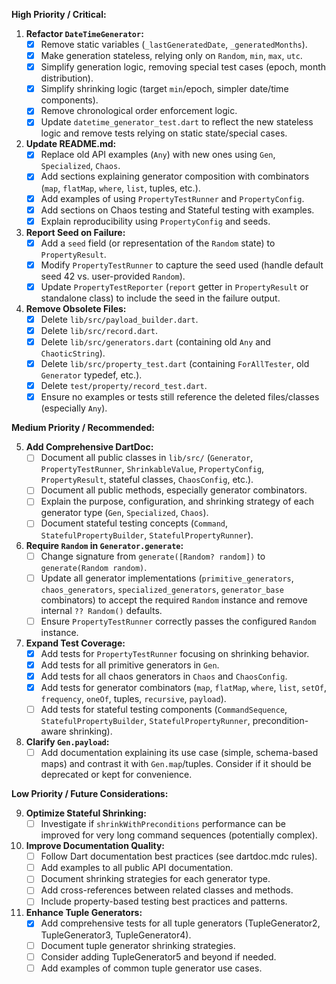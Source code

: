 **High Priority / Critical:**

1.  **Refactor `DateTimeGenerator`:**
    - [x] Remove static variables (`_lastGeneratedDate`, `_generatedMonths`).
    - [x] Make generation stateless, relying only on `Random`, `min`, `max`, `utc`.
    - [x] Simplify generation logic, removing special test cases (epoch, month distribution).
    - [x] Simplify shrinking logic (target `min`/epoch, simpler date/time components).
    - [x] Remove chronological order enforcement logic.
    - [x] Update `datetime_generator_test.dart` to reflect the new stateless logic and remove tests relying on static state/special cases.
2.  **Update README.md:**
    - [x] Replace old API examples (`Any`) with new ones using `Gen`, `Specialized`, `Chaos`.
    - [x] Add sections explaining generator composition with combinators (`map`, `flatMap`, `where`, `list`, tuples, etc.).
    - [x] Add examples of using `PropertyTestRunner` and `PropertyConfig`.
    - [x] Add sections on Chaos testing and Stateful testing with examples.
    - [x] Explain reproducibility using `PropertyConfig` and seeds.
3.  **Report Seed on Failure:**
    - [x] Add a `seed` field (or representation of the `Random` state) to `PropertyResult`.
    - [x] Modify `PropertyTestRunner` to capture the seed used (handle default seed 42 vs. user-provided `Random`).
    - [x] Update `PropertyTestReporter` (`report` getter in `PropertyResult` or standalone class) to include the seed in the failure output.
4.  **Remove Obsolete Files:**
    - [x] Delete `lib/src/payload_builder.dart`.
    - [x] Delete `lib/src/record.dart`.
    - [x] Delete `lib/src/generators.dart` (containing old `Any` and `ChaoticString`).
    - [x] Delete `lib/src/property_test.dart` (containing `ForAllTester`, old `Generator` typedef, etc.).
    - [x] Delete `test/property/record_test.dart`.
    - [x] Ensure no examples or tests still reference the deleted files/classes (especially `Any`).

**Medium Priority / Recommended:**

5.  **Add Comprehensive DartDoc:**
    - [ ] Document all public classes in `lib/src/` (`Generator`, `PropertyTestRunner`, `ShrinkableValue`, `PropertyConfig`, `PropertyResult`, stateful classes, `ChaosConfig`, etc.).
    - [ ] Document all public methods, especially generator combinators.
    - [ ] Explain the purpose, configuration, and shrinking strategy of each generator type (`Gen`, `Specialized`, `Chaos`).
    - [ ] Document stateful testing concepts (`Command`, `StatefulPropertyBuilder`, `StatefulPropertyRunner`).
6.  **Require `Random` in `Generator.generate`:**
    - [ ] Change signature from `generate([Random? random])` to `generate(Random random)`.
    - [ ] Update all generator implementations (`primitive_generators`, `chaos_generators`, `specialized_generators`, `generator_base` combinators) to accept the required `Random` instance and remove internal `?? Random()` defaults.
    - [ ] Ensure `PropertyTestRunner` correctly passes the configured `Random` instance.
7.  **Expand Test Coverage:**
    - [x] Add tests for `PropertyTestRunner` focusing on shrinking behavior.
    - [x] Add tests for all primitive generators in `Gen`.
    - [x] Add tests for all chaos generators in `Chaos` and `ChaosConfig`.
    - [x] Add tests for generator combinators (`map`, `flatMap`, `where`, `list`, `setOf`, `frequency`, `oneOf`, tuples, `recursive`, `payload`).
    - [ ] Add tests for stateful testing components (`CommandSequence`, `StatefulPropertyBuilder`, `StatefulPropertyRunner`, precondition-aware shrinking).
8.  **Clarify `Gen.payload`:**
    - [ ] Add documentation explaining its use case (simple, schema-based maps) and contrast it with `Gen.map`/tuples. Consider if it should be deprecated or kept for convenience.

**Low Priority / Future Considerations:**

9.  **Optimize Stateful Shrinking:**
    - [ ] Investigate if `shrinkWithPreconditions` performance can be improved for very long command sequences (potentially complex).

10. **Improve Documentation Quality:**
    - [ ] Follow Dart documentation best practices (see dartdoc.mdc rules).
    - [ ] Add examples to all public API documentation.
    - [ ] Document shrinking strategies for each generator type.
    - [ ] Add cross-references between related classes and methods.
    - [ ] Include property-based testing best practices and patterns.

11. **Enhance Tuple Generators:**
    - [x] Add comprehensive tests for all tuple generators (TupleGenerator2, TupleGenerator3, TupleGenerator4).
    - [ ] Document tuple generator shrinking strategies.
    - [ ] Consider adding TupleGenerator5 and beyond if needed.
    - [ ] Add examples of common tuple generator use cases.
